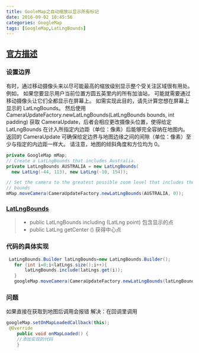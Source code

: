 ```yaml
---
title: GooleMap之自动缩放以显示所有标记
date: 2016-09-02 10:45:56
categories: GoogleMap
tags: [GoogleMap,LatLngBounds]
---
```

## [官方描述](https://developers.google.com/maps/documentation/android-api/views?hl=zh-cn)
### 设置边界
有时，通过移动摄像头来以尽可能最高的缩放级别显示整个受关注区域很有用处。 例如， 如果您要显示用户当前位置方圆五英里内的所有加油站， 可能就需要通过移动摄像头让它们全都显示在屏幕上。 如需实现此目的，请先计算您想在屏幕上显示的 LatLngBounds。 然后使用 CameraUpdateFactory.newLatLngBounds(LatLngBounds bounds, int padding) 获取 CameraUpdate，后者会相应更改摄像头位置，使得给定 LatLngBounds 在计入所指定内边距（单位：像素）后能够完全容纳在地图内。 返回的 CameraUpdate 可确保给定边界与地图边缘之间的间隙（单位：像素）至少与指定的内边距一样大。 请注意，地图的倾斜角度和方位均为 0。
```java
private GoogleMap mMap;
// Create a LatLngBounds that includes Australia.
private LatLngBounds AUSTRALIA = new LatLngBounds(
  new LatLng(-44, 113), new LatLng(-10, 154));

// Set the camera to the greatest possible zoom level that includes the
// bounds
mMap.moveCamera(CameraUpdateFactory.newLatLngBounds(AUSTRALIA, 0));
```
### [LatLngBounds](https://developers.google.com/android/reference/com/google/android/gms/maps/model/LatLngBounds?hl=zh-cn)

>* public LatLngBounds including (LatLng point)   包含显示的点
>* public LatLng getCenter ()  获得中心点

### 代码的具体实现
```java
 LatLngBounds.Builder latLngBounds=new LatLngBounds.Builder();
   for (int i=0;i<latLngs.size();i++){
       latLngBounds.include(latLngs.get(i));
   }
   googleMap.moveCamera(CameraUpdateFactory.newLatLngBounds(latLngBounds.build(), 30));
```
### 问题
如果直接在获取到地图后调用会报错
解决：在回调里调用
```java 
googleMap.setOnMapLoadedCallback(this); 
 @Override
    public void onMapLoaded() {
	//添加实现的代码
	}
``` 

